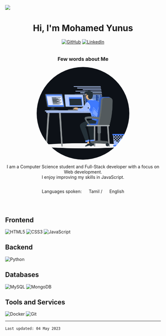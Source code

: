 ![](https://user-images.githubusercontent.com/59575502/127335491-fdba1874-e943-4d3c-ab8c-678ffe22f8b8.png)

<h1 align="center">Hi, I'm Mohamed Yunus</h1>
<p align="center">
  <a href="https://github.com/yunusdocodes" target="_blank"><img alt="GitHub" src="https://img.shields.io/badge/github%20-%23121011.svg?&style=for-the-badge&logo=github&logoColor=white" height="40" /></a>
  <a href="https://www.linkedin.com/in/mohamed-yunus-944184244/" target="_blank"><img alt="LinkedIn" src="https://img.shields.io/badge/linkedin-%230077B5.svg?&style=for-the-badge&logo=linkedin&logoColor=white" height="40" /></a>  
</p> 

<div style="display:flex; justify-content:center; align-items:center; flex-direction:column">
  <h3> Few words about Me</h3>
  <img align="right" width="300" height="300" src="https://github.com/Bharathi4real/Bharathi4real/blob/main/assets/animation_500_kxa883sd.gif" style="border-radius:50%"/>
  
  <p style="text-align:center">I am a Computer Science student and Full-Stack developer with a focus on Web development.</br>I enjoy improving my skills in JavaScript.

Languages spoken: <img width="15" height="15" src="https://www.growthbunker.dev/images/vueflags/flags/in.svg"> Tamil / <img width="15" height="15" src="https://www.growthbunker.dev/images/vueflags/flags/us.svg"> English

  </p>
</div>


<div>
  <p>

## Frontend
![HTML5](https://img.shields.io/badge/HTML5-%23E34F26.svg?style=for-the-badge&logo=html5&logoColor=white) ![CSS3](https://img.shields.io/badge/CSS3-%231572B6.svg?style=for-the-badge&logo=css3&logoColor=white) ![JavaScript](https://img.shields.io/badge/JavaScript-%23323330.svg?style=for-the-badge&logo=javascript&logoColor=%23F7DF1E) 

## Backend
![Python](https://img.shields.io/badge/Python-%233776AB.svg?style=for-the-badge&logo=python&logoColor=white)
## Databases
![MySQL](https://img.shields.io/badge/MySQL-%2300f.svg?style=for-the-badge&logo=mysql&logoColor=white) ![MongoDB](https://img.shields.io/badge/MongoDB-%234ea94b.svg?style=for-the-badge&logo=mongodb&logoColor=white)
## Tools and Services
![Docker](https://img.shields.io/badge/Docker-%232496ED.svg?style=for-the-badge&logo=docker&logoColor=white) ![Git](https://img.shields.io/badge/Git-%23F05033.svg?style=for-the-badge&logo=git&logoColor=white)
   
  </P>
</div>





---
`Last updated: 04 May 2023`
